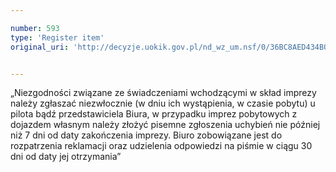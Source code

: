 ```yaml
---

number: 593
type: 'Register item'
original_uri: 'http://decyzje.uokik.gov.pl/nd_wz_um.nsf/0/36BC8AED434B00C6C12572DD003295FD?OpenDocument'


---
```


„Niezgodności związane ze świadczeniami wchodzącymi w skład imprezy należy zgłaszać niezwłocznie (w dniu ich wystąpienia, w czasie pobytu) u pilota bądź przedstawiciela Biura, w przypadku imprez pobytowych z dojazdem własnym należy złożyć pisemne zgłoszenia uchybień nie później niż 7 dni od daty zakończenia imprezy. Biuro zobowiązane jest do rozpatrzenia reklamacji oraz udzielenia odpowiedzi na piśmie w ciągu 30 dni od daty jej otrzymania”
